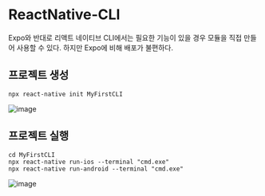 # ReactNative-CLI

Expo와 반대로 리액트 네이티브 CLI에서는 필요한 기능이 있을 경우 모듈을 직접 만들어 사용할 수 있다. 하지만 Expo에 비해 배포가 불편하다.

## 프로젝트 생성
```
npx react-native init MyFirstCLI
```

![image](https://github.com/iJaeDragon/React-Native/assets/66985977/585a4681-8e08-4269-8002-32315a92bc3c)

## 프로젝트 실행
```
cd MyFirstCLI
npx react-native run-ios --terminal "cmd.exe"
npx react-native run-android --terminal "cmd.exe"
```

![image](https://github.com/iJaeDragon/React-Native/assets/66985977/1934612b-3aec-4237-a528-a296b2945765)
